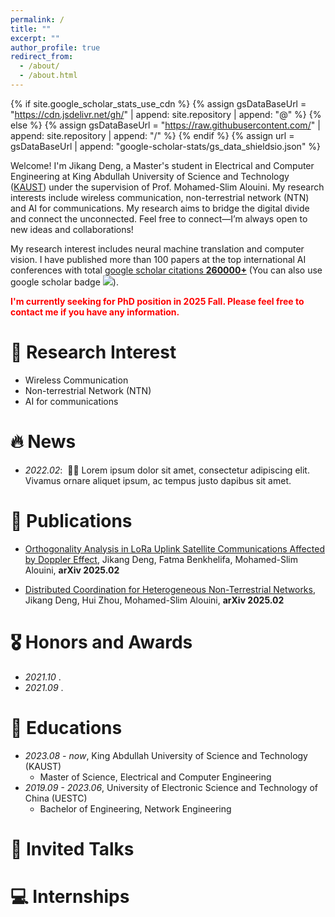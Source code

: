 ```yaml
---
permalink: /
title: ""
excerpt: ""
author_profile: true
redirect_from: 
  - /about/
  - /about.html
---
```


{% if site.google_scholar_stats_use_cdn %}
{% assign gsDataBaseUrl = "https://cdn.jsdelivr.net/gh/" | append: site.repository | append: "@" %}
{% else %}
{% assign gsDataBaseUrl = "https://raw.githubusercontent.com/" | append: site.repository | append: "/" %}
{% endif %}
{% assign url = gsDataBaseUrl | append: "google-scholar-stats/gs_data_shieldsio.json" %}

<span class='anchor' id='about-me'></span>

Welcome! I'm Jikang Deng, a Master's student in Electrical and Computer Engineering at King Abdullah University of Science and Technology ([KAUST](https://www.kaust.edu.sa/en/)) under the supervision of Prof. Mohamed-Slim Alouini. My research interests include wireless communication, non-terrestrial network (NTN) and AI for communications. My research aims to bridge the digital divide and connect the unconnected. Feel free to connect—I’m always open to new ideas and collaborations!

<!-- 这是一个注释，Markdown 渲染时不会显示 -->
My research interest includes neural machine translation and computer vision. I have published more than 100 papers at the top international AI conferences with total <a href='https://scholar.google.com/citations?user=DhtAFkwAAAAJ'>google scholar citations <strong><span id='total_cit'>260000+</span></strong></a> (You can also use google scholar badge <a href='https://scholar.google.com/citations?user=DhtAFkwAAAAJ'><img src="https://img.shields.io/endpoint?url={{ url | url_encode }}&logo=Google%20Scholar&labelColor=f6f6f6&color=9cf&style=flat&label=citations"></a>).

<strong><span id="PhD_seek" style="color: red;">I'm currently seeking for PhD position in 2025 Fall. Please feel free to contact me if you have any information.</span></strong>

# 🔬 Research Interest
- Wireless Communication
- Non-terrestrial Network (NTN)
- AI for communications

# 🔥 News
- *2022.02*: &nbsp;🎉🎉 Lorem ipsum dolor sit amet, consectetur adipiscing elit. Vivamus ornare aliquet ipsum, ac tempus justo dapibus sit amet. 

# 📝 Publications 
<!--<div class='paper-box'><div class='paper-box-image'><div><div class="badge">CVPR 2016</div><img src='images/500x300.png' alt="sym" width="100%"></div></div>
<div class='paper-box-text' markdown="1">

[Deep Residual Learning for Image Recognition](https://openaccess.thecvf.com/content_cvpr_2016/papers/He_Deep_Residual_Learning_CVPR_2016_paper.pdf)

**Kaiming He**, Xiangyu Zhang, Shaoqing Ren, Jian Sun

[**Project**](https://scholar.google.com/citations?view_op=view_citation&hl=zh-CN&user=DhtAFkwAAAAJ&citation_for_view=DhtAFkwAAAAJ:ALROH1vI_8AC) <strong><span class='show_paper_citations' data='DhtAFkwAAAAJ:ALROH1vI_8AC'></span></strong>
- Lorem ipsum dolor sit amet, consectetur adipiscing elit. Vivamus ornare aliquet ipsum, ac tempus justo dapibus sit amet. 
</div>
</div> -->

- [Orthogonality Analysis in LoRa Uplink Satellite Communications Affected by Doppler Effect](https://arxiv.org/abs/2502.16179), Jikang Deng, Fatma Benkhelifa, Mohamed-Slim Alouini, **arXiv 2025.02**

- [Distributed Coordination for Heterogeneous Non-Terrestrial Networks](https://arxiv.org/abs/2502.17366), Jikang Deng, Hui Zhou, Mohamed-Slim Alouini, **arXiv 2025.02**


# 🎖 Honors and Awards
- *2021.10* . 
- *2021.09* . 

# 📖 Educations
- *2023.08 - now*, King Abdullah University of Science and Technology (KAUST)
  - Master of Science, Electrical and Computer Engineering
- *2019.09 - 2023.06*, University of Electronic Science and Technology of China (UESTC)
  - Bachelor of Engineering, Network Engineering

# 💬 Invited Talks
<!-- - *2021.06*, Lorem ipsum dolor sit amet, consectetur adipiscing elit. Vivamus ornare aliquet ipsum, ac tempus justo dapibus sit amet. 
- *2021.03*, Lorem ipsum dolor sit amet, consectetur adipiscing elit. Vivamus ornare aliquet ipsum, ac tempus justo dapibus sit amet.  \| [\[video\]](https://github.com/) -->

# 💻 Internships
<!-- - *2019.05 - 2020.02*, [Lorem](https://github.com/), China.-->